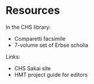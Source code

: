# Resources #


In the CHS library:

- Comparetti facsimile
- 7-volume set of Erbse scholia


Links:

- CHS Sakai site
- HMT project guide for editors

